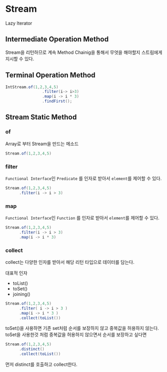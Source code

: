 # Stream
Lazy Iterator

## Intermediate Operation Method
Stream을 리턴하므로 계속 Method Chainig을 통해서 무엇을 해야할지 스트림에게 지시할 수 있다. 

## Terminal Operation Method 


```java
IntStream.of(1,2,3,4,5)
                .filter(i-> i>3)
                .map(i -> i * 3)
                .findFirst();
```

## Stream Static Method 

### of 
Array로 부터 Stream을 만드는 메소드
```java
Stream.of(1,2,3,4,5)
```

### filter 
`Functional Interface`인 `Predicate` 를 인자로 받아서 `element`를 제어할 수 있다. 
```java
Stream.of(1,2,3,4,5)
      .filter(i -> i > 3)
```

### map
`Functional Interface`인 `Function` 를 인자로 받아서 `element`를 제어할 수 있다. 
```java
Stream.of(1,2,3,4,5)
      .filter(i -> i > 3)
      .map(i -> i * 3)
```

### collect

collect는 다양한 인자를 받아서 해당 리턴 타입으로 데이터를 담는다. 

대표적 인자 
- toList()
- toSet()
- joining()

```java
Stream.of(1,2,3,4,5)
      .filter( i -> i > 3 )
      .map(i -> i * 3 )
      .collect(toList())
```

toSet()을 사용하면 기존 set처럼 순서를 보장하지 않고 중복값을 허용하지 않는다. toSet을 사용한것 처럼 중복값을 허용하지 않으면서 순서를 보장하고 싶다면
```java
Stream.of(1,2,3,4,5)
      .distinct()
      .collect(toList())
```
먼저 distinct를 호출하고 collect한다. 
